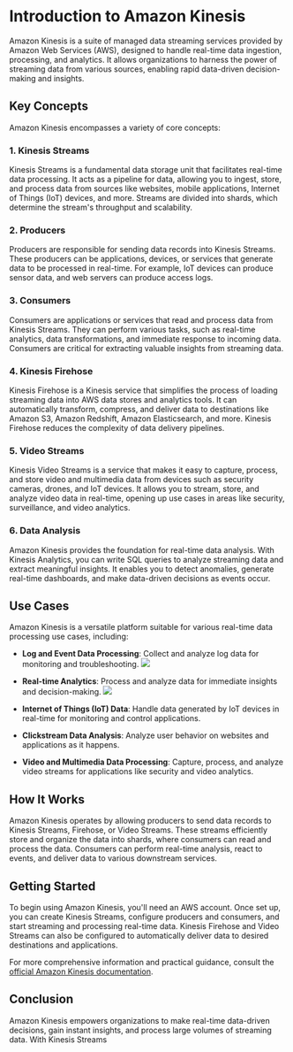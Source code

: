 # Introduction to Amazon Kinesis

Amazon Kinesis is a suite of managed data streaming services provided by Amazon Web Services (AWS), designed to handle real-time data ingestion, processing, and analytics. It allows organizations to harness the power of streaming data from various sources, enabling rapid data-driven decision-making and insights.

## Key Concepts

Amazon Kinesis encompasses a variety of core concepts:

### 1. Kinesis Streams

Kinesis Streams is a fundamental data storage unit that facilitates real-time data processing. It acts as a pipeline for data, allowing you to ingest, store, and process data from sources like websites, mobile applications, Internet of Things (IoT) devices, and more. Streams are divided into shards, which determine the stream's throughput and scalability.

### 2. Producers

Producers are responsible for sending data records into Kinesis Streams. These producers can be applications, devices, or services that generate data to be processed in real-time. For example, IoT devices can produce sensor data, and web servers can produce access logs.

### 3. Consumers

Consumers are applications or services that read and process data from Kinesis Streams. They can perform various tasks, such as real-time analytics, data transformations, and immediate response to incoming data. Consumers are critical for extracting valuable insights from streaming data.

### 4. Kinesis Firehose

Kinesis Firehose is a Kinesis service that simplifies the process of loading streaming data into AWS data stores and analytics tools. It can automatically transform, compress, and deliver data to destinations like Amazon S3, Amazon Redshift, Amazon Elasticsearch, and more. Kinesis Firehose reduces the complexity of data delivery pipelines.

### 5. Video Streams

Kinesis Video Streams is a service that makes it easy to capture, process, and store video and multimedia data from devices such as security cameras, drones, and IoT devices. It allows you to stream, store, and analyze video data in real-time, opening up use cases in areas like security, surveillance, and video analytics.

### 6. Data Analysis

Amazon Kinesis provides the foundation for real-time data analysis. With Kinesis Analytics, you can write SQL queries to analyze streaming data and extract meaningful insights. It enables you to detect anomalies, generate real-time dashboards, and make data-driven decisions as events occur.

## Use Cases

Amazon Kinesis is a versatile platform suitable for various real-time data processing use cases, including:

- **Log and Event Data Processing**: Collect and analyze log data for monitoring and troubleshooting.
![](https://d2908q01vomqb2.cloudfront.net/b6692ea5df920cad691c20319a6fffd7a4a766b8/2020/07/30/StreamTransformAnalyzeKinesisLambdaRedshift1.png)


- **Real-time Analytics**: Process and analyze data for immediate insights and decision-making.
![](https://d2908q01vomqb2.cloudfront.net/b6692ea5df920cad691c20319a6fffd7a4a766b8/2021/06/29/bdb1482-1-image001.png)


- **Internet of Things (IoT) Data**: Handle data generated by IoT devices in real-time for monitoring and control applications.

- **Clickstream Data Analysis**: Analyze user behavior on websites and applications as it happens.

- **Video and Multimedia Data Processing**: Capture, process, and analyze video streams for applications like security and video analytics.

## How It Works

Amazon Kinesis operates by allowing producers to send data records to Kinesis Streams, Firehose, or Video Streams. These streams efficiently store and organize the data into shards, where consumers can read and process the data. Consumers can perform real-time analysis, react to events, and deliver data to various downstream services.

## Getting Started

To begin using Amazon Kinesis, you'll need an AWS account. Once set up, you can create Kinesis Streams, configure producers and consumers, and start streaming and processing real-time data. Kinesis Firehose and Video Streams can also be configured to automatically deliver data to desired destinations and applications.

For more comprehensive information and practical guidance, consult the [official Amazon Kinesis documentation](https://docs.aws.amazon.com/kinesis/).

## Conclusion

Amazon Kinesis empowers organizations to make real-time data-driven decisions, gain instant insights, and process large volumes of streaming data. With Kinesis Streams
